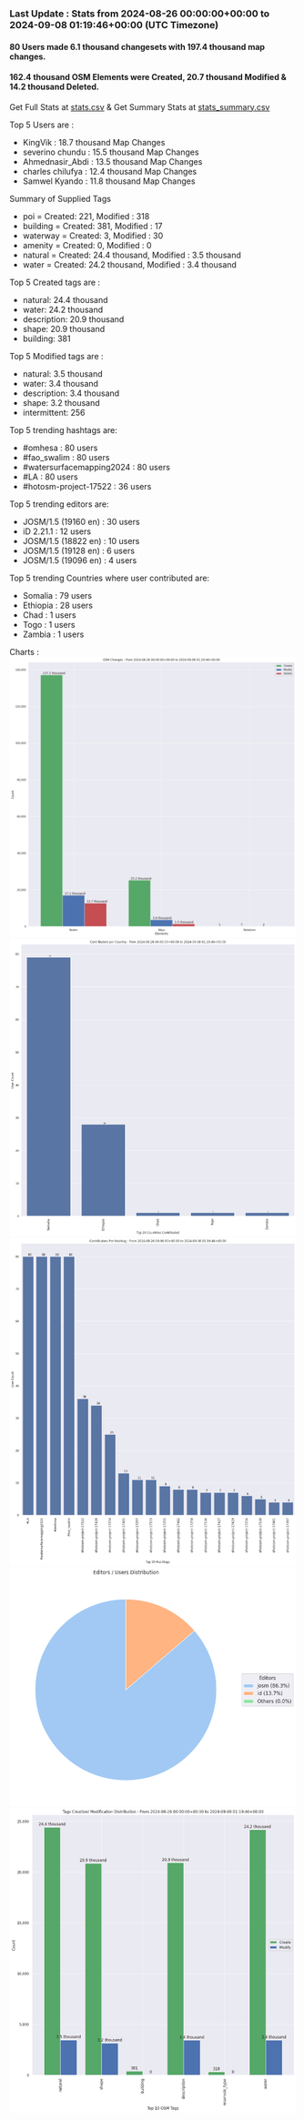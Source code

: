 ### Last Update : Stats from 2024-08-26 00:00:00+00:00 to 2024-09-08 01:19:46+00:00 (UTC Timezone)

#### 80 Users made 6.1 thousand changesets with 197.4 thousand map changes.
#### 162.4 thousand OSM Elements were Created, 20.7 thousand Modified & 14.2 thousand Deleted.
Get Full Stats at [stats.csv](/stats/watersurfacemapping/Daily/stats.csv)
 & Get Summary Stats at [stats_summary.csv](/stats/watersurfacemapping/Daily/stats_summary.csv)

Top 5 Users are : 
- KingVik : 18.7 thousand Map Changes
- severino chundu : 15.5 thousand Map Changes
- Ahmednasir_Abdi : 13.5 thousand Map Changes
- charles chilufya : 12.4 thousand Map Changes
- Samwel Kyando : 11.8 thousand Map Changes

Summary of Supplied Tags
- poi = Created: 221, Modified : 318
- building = Created: 381, Modified : 17
- waterway = Created: 3, Modified : 30
- amenity = Created: 0, Modified : 0
- natural = Created: 24.4 thousand, Modified : 3.5 thousand
- water = Created: 24.2 thousand, Modified : 3.4 thousand


Top 5 Created tags are :
- natural: 24.4 thousand
- water: 24.2 thousand
- description: 20.9 thousand
- shape: 20.9 thousand
- building: 381


Top 5 Modified tags are :
- natural: 3.5 thousand
- water: 3.4 thousand
- description: 3.4 thousand
- shape: 3.2 thousand
- intermittent: 256


Top 5 trending hashtags are:
- #omhesa : 80 users
- #fao_swalim : 80 users
- #watersurfacemapping2024 : 80 users
- #LA : 80 users
- #hotosm-project-17522 : 36 users


Top 5 trending editors are:
- JOSM/1.5 (19160 en) : 30 users
- iD 2.21.1 : 12 users
- JOSM/1.5 (18822 en) : 10 users
- JOSM/1.5 (19128 en) : 6 users
- JOSM/1.5 (19096 en) : 4 users


Top 5 trending Countries where user contributed are:
- Somalia : 79 users
- Ethiopia : 28 users
- Chad : 1 users
- Togo : 1 users
- Zambia : 1 users


 Charts : 
![Alt text](./stats_osm_changes.png) 
![Alt text](./stats_users_per_country.png) 
![Alt text](./stats_users_per_hashtag.png) 
![Alt text](./stats_editors_pie_chart.png) 
![Alt text](./stats_tags.png) 
